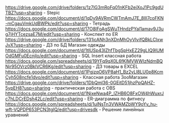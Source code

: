 https://drive.google.com/drive/folders/1z7lG3mRoFq01nKFb2eiXoJ1Pc9gdUTBZ?usp=sharing - Stepic
https://docs.google.com/document/d/1qDy9AVRmCWTmAmJ7E_8lIl7coFKN-mCgauVmkUdBWPk/edit?usp=sharing - Тетрадь
https://docs.google.com/document/d/17O8lFoAgSWuTHndzPYal1amav9J3ug7jHYTcezsaE7M/edit?usp=sharing - Конспект по ER
https://drive.google.com/drive/folders/131icANh3nXDnMhOyVIvifQBkLClxwJvX?usp=sharing - ДЗ по БД Магазин одежды
https://docs.google.com/document/d/1tIUSp43IZhfTbgSpHxEZ29gLIQ9IUMOdGMFu0EcnjIo/edit?usp=sharing - SQL Insert классная работа
https://docs.google.com/spreadsheets/d/19YFq9qX0L6fKlMVWWIzNdmBQNjr95OVrz0BklVCR6Kg/edit?usp=sharing - ДЗ товары в EXCEL 
https://docs.google.com/document/d/1PgjzqO6VP8aH1_Bz2yLl8LU0p8KcmCyh508ncfe1dvo/edit?usp=sharing - Классная работа ЗооМагазин
https://drive.google.com/drive/folders/1DbQml36-0GEitD51jhzPpQAHZ-5ypEH8?usp=sharing - практическая работа с OBS
https://docs.google.com/document/d/1NjxeNwa4P_IZHB6O8FxOW4hWuxrJc7hLDCrEDsh42Lc/edit?usp=sharing - ER-диаграмма по фитнесу
https://docs.google.com/spreadsheets/d/1ulNsTn3VWAMZbWY9oYv_hu-wft-VQPDP653PCN3tgIQ/edit?usp=drivesdk - Решение линейных уравнений
